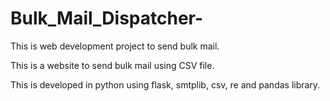 # Bulk_Mail_Dispatcher-
This is web development project to send bulk mail.

This is a website to send bulk mail using CSV file.

This is developed in python using flask, smtplib, csv, re and pandas library.
